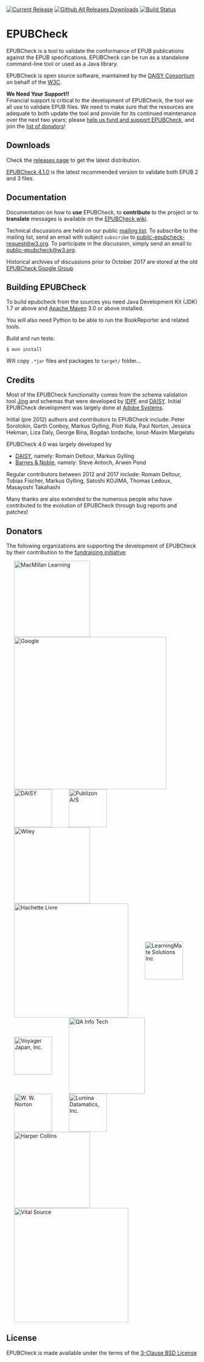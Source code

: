[![Current Release](https://img.shields.io/github/release/w3c/epubcheck.svg)](https://github.com/w3c/epubcheck/releases/latest) [![Github All Releases Downloads](https://img.shields.io/github/downloads/w3c/epubcheck/total.svg?colorB=A9A9A9)](https://github.com/w3c/epubcheck/releases/) [![Build Status](https://travis-ci.org/w3c/epubcheck.svg?branch=master)](https://travis-ci.org/w3c/epubcheck/)


EPUBCheck
=========

EPUBCheck is a tool to validate the conformance of EPUB publications against the EPUB specifications.
EPUBCheck can be run as a standalone command-line tool or used as a Java library.

EPUBCheck is open source software, maintained by the [DAISY Consortium](http://www.daisy.org) on behalf of the [W3C](https://www.w3.org/publishing/epubcheck_fundraising).


**We Need Your Support!!**  
Financial support is critical to the development of EPUBCheck, the tool we all use to validate EPUB files.
We need to make sure that the resources are adequate to both update the tool and provide for its continued maintenance over the next two years;
please [help us fund and support EPUBCheck](https://www.w3.org/publishing/epubcheck_fundraising), and join the [list of donators](#donators)!


## Downloads

Check the [releases page](https://github.com/w3c/epubcheck/releases) to get the latest distribution.

[EPUBCheck 4.1.0](https://github.com/w3c/epubcheck/releases/tag/v4.1.0) is the latest recommended version to validate both EPUB 2 and 3 files.


## Documentation

Documentation on how to **use** EPUBCheck, to **contribute** to the project or to **translate** messages is available on the [EPUBCheck wiki](https://github.com/w3c/epubcheck/wiki).

Technical discussions are held on our public [mailing list](https://lists.w3.org/Archives/Public/public-epubcheck/). To subscribe to the mailing list, send an email with subject `subscribe` to [public-epubcheck-request@w3.org](mailto:public-epubcheck-request@w3.org?subject=subscribe). To participate in the discussion, simply send an email to [public-epubcheck@w3.org](mailto:public-epubcheck-request@w3.org).

Historical archives of discussions prior to October 2017 are stored at the old [EPUBCheck Google Group](https://groups.google.com/forum/#!forum/epubcheck).

## Building EPUBCheck

To build epubcheck from the sources you need Java Development Kit (JDK) 1.7 or above and [Apache Maven](http://maven.apache.org/) 3.0 or above installed.

You will also need Python to be able to run the BookReporter and related tools.

Build and run tests:

```
$ mvn install
```
Will copy `.*jar` files and packages to `target/` folder...

## Credits

Most of the EPUBCheck functionality comes from the schema validation tool [Jing](http://www.thaiopensource.com/relaxng/jing.html) and schemas that were developed by [IDPF](http://www.idpf.org/) and [DAISY](http://www.daisy.org/). Initial EPUBCheck development was largely done at [Adobe Systems](http://www.adobe.com/).

Initial (pre 2012) authors and contributors to EPUBCheck include: Peter Sorotokin, Garth Conboy, Markus Gylling, Piotr Kula, Paul Norton, Jessica Hekman, Liza Daly, George Bina, Bogdan Iordache, Ionut-Maxim Margelatu

EPUBCheck 4.0 was largely developed by
* [DAISY](http://www.daisy.org/), namely: Romain Deltour, Markus Gylling
* [Barnes & Noble](https://www.barnesandnoble.com), namely: Steve Antoch, Arwen Pond

Regular contributors between 2012 and 2017 include: Romain Deltour, Tobias Fischer, Markus Gylling, Satoshi KOJIMA, Thomas Ledoux, Masayoshi Takahashi

Many thanks are also extended to the numerous people who have contributed to the evolution of EPUBCheck through bug reports and patches!

## Donators

The following organizations are supporting the development of EPUBCheck by their contribution to the [fundraising initiative](https://www.w3.org/publishing/epubcheck_fundraising):

<p float="left">
  <a href="https://www.macmillanlearning.com"><img alt="MacMillan Learning" src="https://github.com/w3c/publishing/blob/master/donators_logos/MacLearn_logo_cmyk.png?raw=true" width="200" hspace="20" align="middle"/></a>
  <a href="https://www.google.com"><img alt="Google" src="https://github.com/w3c/publishing/blob/master/donators_logos/Google.png?raw=true" width="400" hspace="20" align="middle"/></a>
  <a href="http://daisy.org"><img alt="DAISY" src="https://github.com/w3c/publishing/blob/master/donators_logos/daisy_high.jpg?raw=true" width="100" hspace="20" align="middle"/></a>
  <a href="https://pubhub.dk"><img alt="Publizon A/S" src="https://github.com/w3c/publishing/blob/master/donators_logos/publizon-logo.jpg?raw=true" width="100" hspace="20" align="middle"/></a>
  <a href="https://www.wiley.com"><img alt="Wiley" src="https://github.com/w3c/publishing/blob/master/donators_logos/Wiley_Wordmark_black.png?raw=true" width="200" hspace="20" align="middle"/></a>
  <a href="https://www.hachette.com"><img alt="Hachette Livre" src="https://github.com/w3c/publishing/blob/master/donators_logos/Hachette%20Livre.jpg?raw=true" width="300" hspace="20" align="middle"/></a>
  <a href="https://www.learningmate.com"><img alt="LearningMate Solutions Inc" src="https://github.com/w3c/publishing/blob/master/donators_logos/LearningMate%20Logo.png?raw=true" width="100" hspace="20" align="middle"/></a>
  <a href="https://www.voyager.co.jp"><img alt="Voyager Japan, Inc." src="https://github.com/w3c/publishing/blob/master/donators_logos/rectangle_VJstar_logo_512.jpg?raw=true" width="100" hspace="20" align="middle"/></a>
  <a href="https://qainfotech.com"><img alt="QA Info Tech" src="https://github.com/w3c/publishing/blob/master/donators_logos/QA%20InfoTech%20Logo%20PNG%20Format.png?raw=true" width="200" hspace="20" align="middle"/></a>
  <a href="https://wwnorton.com"><img alt="W. W. Norton" src="https://github.com/w3c/publishing/blob/master/donators_logos/NortonLogo_notagline.jpg?raw=true" width="100" hspace="20" align="middle"/></a>
  <a href="https://luminadatamatics.com"><img alt="Lumina Datamatics, Inc." src="https://github.com/w3c/publishing/blob/master/donators_logos/Datamatics_logo.jpg?raw=true" width="100" hspace="20" align="middle"/></a>
  <a href="https://www.harpercollins.com"><img alt="Harper Collins" src="https://github.com/w3c/publishing/blob/master/donators_logos/HarperCollins.png?raw=true" width="200" hspace="20" align="middle"/></a>
  <a href="https://www.vitalsource.com"><img alt="Vital Source" src="https://github.com/w3c/publishing/blob/master/donators_logos/VS_Logo_HOR_Ingram_Tag(RGB).jpg?raw=true" width="300" hspace="20" align="middle"/></a>
</p>

## License

EPUBCheck is made available under the terms of the [3-Clause BSD License](http://opensource.org/licenses/BSD-3-Clause)
